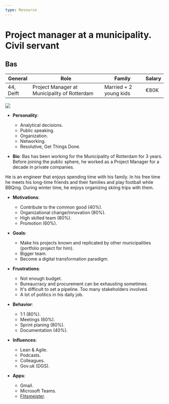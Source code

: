 ```yaml
---
type: Resource
---
```


# Project manager at a municipality. Civil servant

## Bas

| General                                  | Role | Family |  Salary   |
| ------------------------------------- | ---------------------------------- | -------- | --- |
| 44, Delft | Project Manager at Municipality of Rotterdam                               | Married + 2 young kids     |   €80K  |

![](https://i.imgur.com/TPpxjGK.jpg)

* **Personality**:
    * Analytical decisions.
    * Public speaking.
    * Organization.
    * Networking.
    * Resolutive, Get Things Done.

* **Bio**:
Bas has been working for the Municipality of Rotterdam for 3 years. Before joining the public sphere, he worked as a Project Manager for a decade in private companies.

He is an engineer that enjoys spending time with his family. In his free time he meets his long-time friends and their families and play football while BBQing. During winter time, he enjoys organizing skiing trips with them.

* **Motivations**:
    * Contribute to the common good (40%).
    * Organizational change/innovation (80%).
    * High skilled team (80%).
    * Promotion (60%).

* **Goals**:
    * Make his projects known and replicated by other municipalities (portfolio project for him).
    * Bigger team.
    * Become a digital transformation paradigm.

* **Frustrations**:
    * Not enough budget.
    * Bureaucracy and procurement can be exhausting sometimes.
    * It's difficult to set a pipeline. Too many stakeholders involved.
    * A lot of politics in his daily job.

* **Behavior**:
    * 1:1 (80%).
    * Meetings (60%).
    * Sprint planing (80%).
    * Documentation (40%).

* **Influences**:
    * Lean & Agile.
    * Podcasts.
    * Colleagues.
    * Gov.uk (DGS).

* **Apps**:
    * Gmail.
    * Microsoft Teams.
    * [Flitsmeister](https://www.flitsmeister.nl/).

